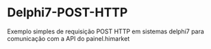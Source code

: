# Delphi7-POST-HTTP
Exemplo simples de requisição POST HTTP em sistemas delphi7 para comunicação com a API do painel.himarket
